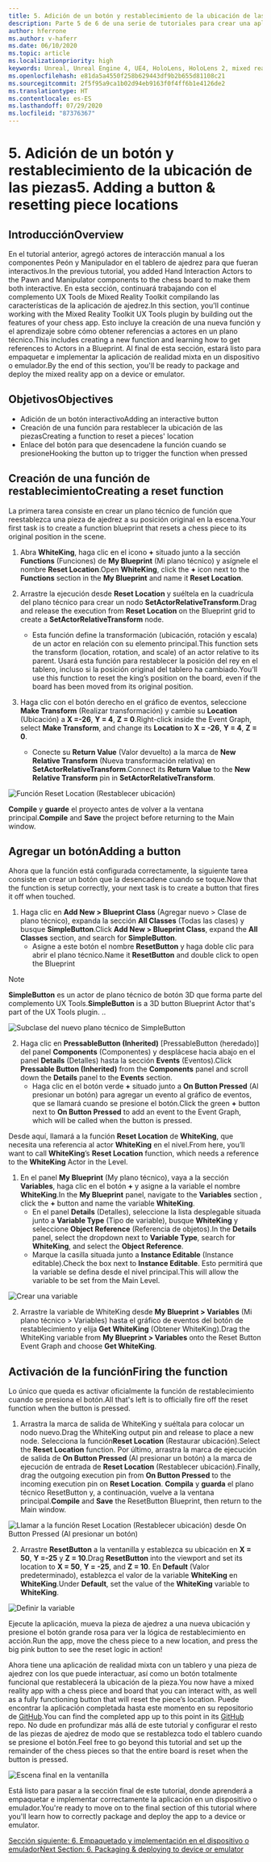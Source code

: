 ```yaml
---
title: 5. Adición de un botón y restablecimiento de la ubicación de las piezas
description: Parte 5 de 6 de una serie de tutoriales para crear una aplicación de ajedrez sencilla con Unreal Engine 4 y el complemento UX Tools de Mixed Reality Toolkit
author: hferrone
ms.author: v-haferr
ms.date: 06/10/2020
ms.topic: article
ms.localizationpriority: high
keywords: Unreal, Unreal Engine 4, UE4, HoloLens, HoloLens 2, mixed reality, tutorial, getting started, mrtk, uxt, UX Tools, documentation
ms.openlocfilehash: e81da5a4550f258b629443df9b2b655d81108c21
ms.sourcegitcommit: 2f5f95a9ca1b02d94eb9163f0f4ff6b1e4126de2
ms.translationtype: HT
ms.contentlocale: es-ES
ms.lasthandoff: 07/29/2020
ms.locfileid: "87376367"
---
```

# <a name="5-adding-a-button--resetting-piece-locations"></a><span data-ttu-id="f81cf-104">5. Adición de un botón y restablecimiento de la ubicación de las piezas</span><span class="sxs-lookup"><span data-stu-id="f81cf-104">5. Adding a button & resetting piece locations</span></span>


## <a name="overview"></a><span data-ttu-id="f81cf-105">Introducción</span><span class="sxs-lookup"><span data-stu-id="f81cf-105">Overview</span></span>

<span data-ttu-id="f81cf-106">En el tutorial anterior, agregó actores de interacción manual a los componentes Peón y Manipulador en el tablero de ajedrez para que fueran interactivos.</span><span class="sxs-lookup"><span data-stu-id="f81cf-106">In the previous tutorial, you added Hand Interaction Actors to the Pawn and Manipulator components to the chess board to make them both interactive.</span></span> <span data-ttu-id="f81cf-107">En esta sección, continuará trabajando con el complemento UX Tools de Mixed Reality Toolkit compilando las características de la aplicación de ajedrez.</span><span class="sxs-lookup"><span data-stu-id="f81cf-107">In this section, you'll continue working with the Mixed Reality Toolkit UX Tools plugin by building out the features of your chess app.</span></span> <span data-ttu-id="f81cf-108">Esto incluye la creación de una nueva función y el aprendizaje sobre cómo obtener referencias a actores en un plano técnico.</span><span class="sxs-lookup"><span data-stu-id="f81cf-108">This includes creating a new function and learning how to get references to Actors in a Blueprint.</span></span> <span data-ttu-id="f81cf-109">Al final de esta sección, estará listo para empaquetar e implementar la aplicación de realidad mixta en un dispositivo o emulador.</span><span class="sxs-lookup"><span data-stu-id="f81cf-109">By the end of this section, you'll be ready to package and deploy the mixed reality app on a device or emulator.</span></span>

## <a name="objectives"></a><span data-ttu-id="f81cf-110">Objetivos</span><span class="sxs-lookup"><span data-stu-id="f81cf-110">Objectives</span></span>

* <span data-ttu-id="f81cf-111">Adición de un botón interactivo</span><span class="sxs-lookup"><span data-stu-id="f81cf-111">Adding an interactive button</span></span>
* <span data-ttu-id="f81cf-112">Creación de una función para restablecer la ubicación de las piezas</span><span class="sxs-lookup"><span data-stu-id="f81cf-112">Creating a function to reset a pieces' location</span></span>
* <span data-ttu-id="f81cf-113">Enlace del botón para que desencadene la función cuando se presione</span><span class="sxs-lookup"><span data-stu-id="f81cf-113">Hooking the button up to trigger the function when pressed</span></span>

## <a name="creating-a-reset-function"></a><span data-ttu-id="f81cf-114">Creación de una función de restablecimiento</span><span class="sxs-lookup"><span data-stu-id="f81cf-114">Creating a reset function</span></span>
<span data-ttu-id="f81cf-115">La primera tarea consiste en crear un plano técnico de función que reestablezca una pieza de ajedrez a su posición original en la escena.</span><span class="sxs-lookup"><span data-stu-id="f81cf-115">Your first task is to create a function blueprint that resets a chess piece to its original position in the scene.</span></span> 

1.  <span data-ttu-id="f81cf-116">Abra **WhiteKing**, haga clic en el icono **+** situado junto a la sección **Functions** (Funciones) de **My Blueprint** (Mi plano técnico) y asígnele el nombre **Reset Location**.</span><span class="sxs-lookup"><span data-stu-id="f81cf-116">Open **WhiteKing**, click the **+** icon next to the **Functions** section in the **My Blueprint** and name it **Reset Location**.</span></span> 

2.  <span data-ttu-id="f81cf-117">Arrastre la ejecución desde **Reset Location** y suéltela en la cuadrícula del plano técnico para crear un nodo **SetActorRelativeTransform**.</span><span class="sxs-lookup"><span data-stu-id="f81cf-117">Drag and release the execution from **Reset Location** on the Blueprint grid to create a **SetActorRelativeTransform** node.</span></span> 
    * <span data-ttu-id="f81cf-118">Esta función define la transformación (ubicación, rotación y escala) de un actor en relación con su elemento principal.</span><span class="sxs-lookup"><span data-stu-id="f81cf-118">This function sets the transform (location, rotation, and scale) of an actor relative to its parent.</span></span> <span data-ttu-id="f81cf-119">Usará esta función para restablecer la posición del rey en el tablero, incluso si la posición original del tablero ha cambiado.</span><span class="sxs-lookup"><span data-stu-id="f81cf-119">You’ll use this function to reset the king’s position on the board, even if the board has been moved from its original position.</span></span> 
    
3. <span data-ttu-id="f81cf-120">Haga clic con el botón derecho en el gráfico de eventos, seleccione **Make Transform** (Realizar transformación) y cambie su **Location** (Ubicación) a **X =-26**, **Y = 4**, **Z = 0**.</span><span class="sxs-lookup"><span data-stu-id="f81cf-120">Right-click inside the Event Graph, select **Make Transform**, and change its **Location** to **X = -26**, **Y = 4**, **Z = 0**.</span></span>
    * <span data-ttu-id="f81cf-121">Conecte su **Return Value** (Valor devuelto) a la marca de **New Relative Transform** (Nueva transformación relativa) en **SetActorRelativeTransform**.</span><span class="sxs-lookup"><span data-stu-id="f81cf-121">Connect its **Return Value** to the **New Relative Transform** pin in **SetActorRelativeTransform**.</span></span> 

![Función Reset Location (Restablecer ubicación)](images/unreal-uxt/5-function.PNG)

<span data-ttu-id="f81cf-123">**Compile** y **guarde** el proyecto antes de volver a la ventana principal.</span><span class="sxs-lookup"><span data-stu-id="f81cf-123">**Compile** and **Save** the project before returning to the Main window.</span></span> 


## <a name="adding-a-button"></a><span data-ttu-id="f81cf-124">Agregar un botón</span><span class="sxs-lookup"><span data-stu-id="f81cf-124">Adding a button</span></span>
<span data-ttu-id="f81cf-125">Ahora que la función está configurada correctamente, la siguiente tarea consiste en crear un botón que la desencadene cuando se toque.</span><span class="sxs-lookup"><span data-stu-id="f81cf-125">Now that the function is setup correctly, your next task is to create a button that fires it off when touched.</span></span> 

1.  <span data-ttu-id="f81cf-126">Haga clic en **Add New > Blueprint Class** (Agregar nuevo > Clase de plano técnico), expanda la sección **All Classes** (Todas las clases) y busque **SimpleButton**.</span><span class="sxs-lookup"><span data-stu-id="f81cf-126">Click **Add New > Blueprint Class**, expand the **All Classes** section, and search for **SimpleButton**.</span></span> 
    * <span data-ttu-id="f81cf-127">Asigne a este botón el nombre **ResetButton** y haga doble clic para abrir el plano técnico.</span><span class="sxs-lookup"><span data-stu-id="f81cf-127">Name it **ResetButton** and double click to open the Blueprint</span></span>

> [!NOTE]
> <span data-ttu-id="f81cf-128">**SimpleButton** es un actor de plano técnico de botón 3D que forma parte del complemento UX Tools.</span><span class="sxs-lookup"><span data-stu-id="f81cf-128">**SimpleButton** is a 3D button Blueprint Actor that's part of the UX Tools plugin.</span></span> <span data-ttu-id="f81cf-129">.</span><span class="sxs-lookup"><span data-stu-id="f81cf-129">.</span></span> 

![Subclase del nuevo plano técnico de SimpleButton](images/unreal-uxt/5-subclass.PNG)

2. <span data-ttu-id="f81cf-131">Haga clic en **PressableButton (Inherited)** [PressableButton (heredado)] del panel **Components** (Componentes) y desplácese hacia abajo en el panel **Details** (Detalles) hasta la sección **Events** (Eventos).</span><span class="sxs-lookup"><span data-stu-id="f81cf-131">Click **Pressable Button (Inherited)** from the **Components** panel and scroll down the **Details** panel to the **Events** section.</span></span> 
    * <span data-ttu-id="f81cf-132">Haga clic en el botón verde **+** situado junto a **On Button Pressed** (Al presionar un botón) para agregar un evento al gráfico de eventos, que se llamará cuando se presione el botón.</span><span class="sxs-lookup"><span data-stu-id="f81cf-132">Click the green **+** button next to **On Button Pressed** to add an event to the Event Graph, which will be called when the button is pressed.</span></span> 
    
<span data-ttu-id="f81cf-133">Desde aquí, llamará a la función **Reset Location** de **WhiteKing**, que necesita una referencia al actor **WhiteKing** en el nivel.</span><span class="sxs-lookup"><span data-stu-id="f81cf-133">From here, you’ll want to call **WhiteKing**’s **Reset Location** function, which needs a reference to the **WhiteKing** Actor in the Level.</span></span> 

1.  <span data-ttu-id="f81cf-134">En el panel **My Blueprint** (My plano técnico), vaya a la sección **Variables**, haga clic en el botón **+** y asigne a la variable el nombre **WhiteKing**.</span><span class="sxs-lookup"><span data-stu-id="f81cf-134">In the **My Blueprint** panel, navigate to the **Variables** section , click the **+** button and name the variable **WhiteKing**.</span></span> 
    * <span data-ttu-id="f81cf-135">En el panel **Details** (Detalles), seleccione la lista desplegable situada junto a **Variable Type** (Tipo de variable), busque **WhiteKing** y seleccione **Object Reference** (Referencia de objetos).</span><span class="sxs-lookup"><span data-stu-id="f81cf-135">In the **Details** panel, select the dropdown next to **Variable Type**, search for **WhiteKing**, and select the **Object Reference**.</span></span> 
    * <span data-ttu-id="f81cf-136">Marque la casilla situada junto a **Instance Editable** (Instance editable).</span><span class="sxs-lookup"><span data-stu-id="f81cf-136">Check the box next to **Instance Editable**.</span></span> <span data-ttu-id="f81cf-137">Esto permitirá que la variable se defina desde el nivel principal.</span><span class="sxs-lookup"><span data-stu-id="f81cf-137">This will allow the variable to be set from the Main Level.</span></span> 

![Crear una variable](images/unreal-uxt/5-var.PNG)

2.  <span data-ttu-id="f81cf-139">Arrastre la variable de WhiteKing desde **My Blueprint > Variables** (Mi plano técnico > Variables) hasta el gráfico de eventos del botón de restablecimiento y elija **Get WhiteKing** (Obtener WhiteKing).</span><span class="sxs-lookup"><span data-stu-id="f81cf-139">Drag the WhiteKing variable from **My Blueprint > Variables** onto the Reset Button Event Graph and choose **Get WhiteKing**.</span></span> 

## <a name="firing-the-function"></a><span data-ttu-id="f81cf-140">Activación de la función</span><span class="sxs-lookup"><span data-stu-id="f81cf-140">Firing the function</span></span>
<span data-ttu-id="f81cf-141">Lo único que queda es activar oficialmente la función de restablecimiento cuando se presiona el botón.</span><span class="sxs-lookup"><span data-stu-id="f81cf-141">All that's left is to officially fire off the reset function when the button is pressed.</span></span>

1.  <span data-ttu-id="f81cf-142">Arrastra la marca de salida de WhiteKing y suéltala para colocar un nodo nuevo.</span><span class="sxs-lookup"><span data-stu-id="f81cf-142">Drag the WhiteKing output pin and release to place a new node.</span></span> <span data-ttu-id="f81cf-143">Selecciona la función**Reset Location** (Restaurar ubicación).</span><span class="sxs-lookup"><span data-stu-id="f81cf-143">Select the **Reset Location** function.</span></span> <span data-ttu-id="f81cf-144">Por último, arrastra la marca de ejecución de salida de **On Button Pressed** (Al presionar un botón) a la marca de ejecución de entrada de **Reset Location** (Restablecer ubicación).</span><span class="sxs-lookup"><span data-stu-id="f81cf-144">Finally, drag the outgoing execution pin from **On Button Pressed** to the incoming execution pin on **Reset Location**.</span></span> <span data-ttu-id="f81cf-145">**Compila** y **guarda** el plano técnico ResetButton y, a continuación, vuelve a la ventana principal.</span><span class="sxs-lookup"><span data-stu-id="f81cf-145">**Compile** and **Save** the ResetButton Blueprint, then return to the Main window.</span></span> 

![Llamar a la función Reset Location (Restablecer ubicación) desde On Button Pressed (Al presionar un botón)](images/unreal-uxt/5-callresetloc.PNG)

2.  <span data-ttu-id="f81cf-147">Arrastre **ResetButton** a la ventanilla y establezca su ubicación en **X = 50**, **Y =-25** y **Z = 10**.</span><span class="sxs-lookup"><span data-stu-id="f81cf-147">Drag **ResetButton** into the viewport and set its location to **X = 50**, **Y = -25**, and **Z = 10**.</span></span> <span data-ttu-id="f81cf-148">En **Default** (Valor predeterminado), establezca el valor de la variable **WhiteKing** en **WhiteKing**.</span><span class="sxs-lookup"><span data-stu-id="f81cf-148">Under **Default**, set the value of the **WhiteKing** variable to **WhiteKing**.</span></span>

![Definir la variable](images/unreal-uxt/5-buttonlevel.PNG)

<span data-ttu-id="f81cf-150">Ejecute la aplicación, mueva la pieza de ajedrez a una nueva ubicación y presione el botón grande rosa para ver la lógica de restablecimiento en acción.</span><span class="sxs-lookup"><span data-stu-id="f81cf-150">Run the app, move the chess piece to a new location, and press the big pink button to see the reset logic in action!</span></span>

<span data-ttu-id="f81cf-151">Ahora tiene una aplicación de realidad mixta con un tablero y una pieza de ajedrez con los que puede interactuar, así como un botón totalmente funcional que restablecerá la ubicación de la pieza.</span><span class="sxs-lookup"><span data-stu-id="f81cf-151">You now have a mixed reality app with a chess piece and board that you can interact with, as well as a fully functioning button that will reset the piece’s location.</span></span> <span data-ttu-id="f81cf-152">Puede encontrar la aplicación completada hasta este momento en su repositorio de [GitHub](https://github.com/microsoft/MixedReality-Unreal-Samples/tree/master/ChessApp).</span><span class="sxs-lookup"><span data-stu-id="f81cf-152">You can find the completed app up to this point in its [GitHub](https://github.com/microsoft/MixedReality-Unreal-Samples/tree/master/ChessApp) repo.</span></span> <span data-ttu-id="f81cf-153">No dude en profundizar más allá de este tutorial y configurar el resto de las piezas de ajedrez de modo que se restablezca todo el tablero cuando se presione el botón.</span><span class="sxs-lookup"><span data-stu-id="f81cf-153">Feel free to go beyond this tutorial and set up the remainder of the chess pieces so that the entire board is reset when the button is pressed.</span></span>

![Escena final en la ventanilla](images/unreal-uxt/5-endscene.PNG)

<span data-ttu-id="f81cf-155">Está listo para pasar a la sección final de este tutorial, donde aprenderá a empaquetar e implementar correctamente la aplicación en un dispositivo o emulador.</span><span class="sxs-lookup"><span data-stu-id="f81cf-155">You're ready to move on to the final section of this tutorial where you'll learn how to correctly package and deploy the app to a device or emulator.</span></span>

[<span data-ttu-id="f81cf-156">Sección siguiente: 6. Empaquetado y implementación en el dispositivo o emulador</span><span class="sxs-lookup"><span data-stu-id="f81cf-156">Next Section: 6. Packaging & deploying to device or emulator</span></span>](unreal-uxt-ch6.md)
